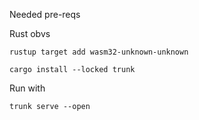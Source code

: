 Needed pre-reqs

Rust obvs
```
rustup target add wasm32-unknown-unknown

cargo install --locked trunk
```

Run with
```
trunk serve --open
```